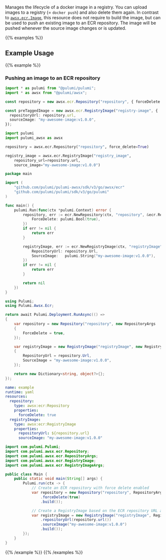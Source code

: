 Manages the lifecycle of a docker image in a registry. You can upload images to a registry (= `docker push`) and also delete them again. In contrast to [`awsx.ecr.Image`](/registry/packages/awsx/api-docs/ecr/image/), this resource does not require to build the image, but can be used to push an existing image to an ECR repository. The image will be pushed whenever the source image changes or is updated.

{{% examples %}}
## Example Usage
{{% example %}}
### Pushing an image to an ECR repository

```typescript
import * as pulumi from "@pulumi/pulumi";
import * as awsx from "@pulumi/awsx";

const repository = new awsx.ecr.Repository("repository", { forceDelete: true });

const preTaggedImage = new awsx.ecr.RegistryImage("registry-image", {
  repositoryUrl: repository.url,
  sourceImage: "my-awesome-image:v1.0.0",
});
```
```python
import pulumi
import pulumi_awsx as awsx

repository = awsx.ecr.Repository("repository", force_delete=True)

registry_image = awsx.ecr.RegistryImage("registry_image",
    repository_url=repository.url,
    source_image="my-awesome-image:v1.0.0")
```
```go
package main

import (
	"github.com/pulumi/pulumi-awsx/sdk/v3/go/awsx/ecr"
	"github.com/pulumi/pulumi/sdk/v3/go/pulumi"
)

func main() {
	pulumi.Run(func(ctx *pulumi.Context) error {
		repository, err := ecr.NewRepository(ctx, "repository", &ecr.RepositoryArgs{
			ForceDelete: pulumi.Bool(true),
		})
		if err != nil {
			return err
		}

		registryImage, err := ecr.NewRegistryImage(ctx, "registryImage", &ecr.RegistryImageArgs{
			RepositoryUrl: repository.Url,
			SourceImage:   pulumi.String("my-awesome-image:v1.0.0"),
		})
		if err != nil {
			return err
		}

		return nil
	})
}
```
```csharp
using Pulumi;
using Pulumi.Awsx.Ecr;

return await Pulumi.Deployment.RunAsync(() =>
{
    var repository = new Repository("repository", new RepositoryArgs
    {
        ForceDelete = true,
    });

    var registryImage = new RegistryImage("registryImage", new RegistryImageArgs
    {
        RepositoryUrl = repository.Url,
        SourceImage = "my-awesome-image:v1.0.0",
    });

    return new Dictionary<string, object?>{};
});
```
```yaml
name: example
runtime: yaml
resources:
  repository:
    type: awsx:ecr:Repository
    properties:
      forceDelete: true
  registryImage:
    type: awsx:ecr:RegistryImage
    properties:
      repositoryUrl: ${repository.url}
      sourceImage: "my-awesome-image:v1.0.0"
```
```java
import com.pulumi.Pulumi;
import com.pulumi.awsx.ecr.Repository;
import com.pulumi.awsx.ecr.RepositoryArgs;
import com.pulumi.awsx.ecr.RegistryImage;
import com.pulumi.awsx.ecr.RegistryImageArgs;

public class Main {
    public static void main(String[] args) {
        Pulumi.run(ctx -> {
            // Create an ECR repository with force delete enabled
            var repository = new Repository("repository", RepositoryArgs.builder()
                .forceDelete(true)
                .build());

            // Create a RegistryImage based on the ECR repository URL and source image
            var registryImage = new RegistryImage("registryImage", RegistryImageArgs.builder()
                .repositoryUrl(repository.url())
                .sourceImage("my-awesome-image:v1.0.0")
                .build());
        });
    }
}
```
{{% /example %}}
{{% /examples %}}

